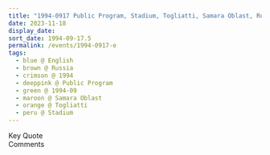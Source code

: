 ```yaml
---
title: "1994-0917 Public Program, Stadium, Togliatti, Samara Oblast, Russia"
date: 2023-11-18
display_date: 
sort_date: 1994-09-17.5
permalink: /events/1994-0917-e
tags:
  - blue @ English
  - brown @ Russia
  - crimson @ 1994
  - deeppink @ Public Program
  - green @ 1994-09
  - maroon @ Samara Oblast
  - orange @ Togliatti
  - peru @ Stadium
---
```


<wave-list>
  <list-title color="green" width="75">Key Quote</list-title>
  <list-item color="BlanchedAlmond"  width="200"></list-item>
  <list-item color="Lavender"></list-item>
  <list-item color="BlanchedAlmond"></list-item>
</wave-list>

<br>

<wave-list>
  <list-title color="green" width="75">Comments</list-title>
  <list-item color="BlanchedAlmond"  width="200"></list-item>
  <list-item color="Lavender"></list-item>
  <list-item color="BlanchedAlmond"></list-item>
</wave-list>